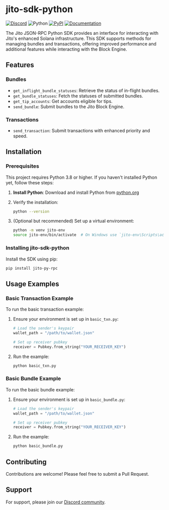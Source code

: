 # jito-sdk-python

[![Discord](https://img.shields.io/discord/938287290806042626?label=Discord&logo=discord&style=flat&color=7289DA)](https://discord.gg/jTSmEzaR)
![Python](https://img.shields.io/badge/Python-3.8%2B-blue?logo=python)
[![PyPI](https://img.shields.io/pypi/v/jito-py-rpc?label=PyPI&logo=python)](https://pypi.org/project/jito-py-rpc/)
[![Documentation](https://img.shields.io/badge/docs-latest-blue.svg)](https://pypi.org/project/jito-py-rpc/)

The Jito JSON-RPC Python SDK provides an interface for interacting with Jito's enhanced Solana infrastructure. This SDK supports methods for managing bundles and transactions, offering improved performance and additional features while interacting with the Block Engine.

## Features

### Bundles
- `get_inflight_bundle_statuses`: Retrieve the status of in-flight bundles.
- `get_bundle_statuses`: Fetch the statuses of submitted bundles.
- `get_tip_accounts`: Get accounts eligible for tips.
- `send_bundle`: Submit bundles to the Jito Block Engine.

### Transactions
- `send_transaction`: Submit transactions with enhanced priority and speed.

## Installation

### Prerequisites

This project requires Python 3.8 or higher. If you haven't installed Python yet, follow these steps:

1. **Install Python**:
   Download and install Python from [python.org](https://www.python.org/downloads/)

2. Verify the installation:
   ```bash
   python --version
   ```

3. (Optional but recommended) Set up a virtual environment:
   ```bash
   python -m venv jito-env
   source jito-env/bin/activate  # On Windows use `jito-env\Scripts\activate`
   ```

### Installing jito-sdk-python

Install the SDK using pip:

```bash
pip install jito-py-rpc
```

## Usage Examples

### Basic Transaction Example


To run the basic transaction example:

1. Ensure your environment is set up in `basic_txn.py`:

   ```python
   # Load the sender's keypair
   wallet_path = "/path/to/wallet.json"

   # Set up receiver pubkey
   receiver = Pubkey.from_string("YOUR_RECEIVER_KEY")
   ```

2. Run the example:
   ```bash
   python basic_txn.py
   ```

### Basic Bundle Example

To run the basic bundle example:

1. Ensure your environment is set up in `basic_bundle.py`:

   ```python
   # Load the sender's keypair
   wallet_path = "/path/to/wallet.json"

   # Set up receiver pubkey
   receiver = Pubkey.from_string("YOUR_RECEIVER_KEY")
   ```

2. Run the example:
   ```bash
   python basic_bundle.py
   ```

## Contributing

Contributions are welcome! Please feel free to submit a Pull Request.

## Support

For support, please join our [Discord community](https://discord.gg/jTSmEzaR).
